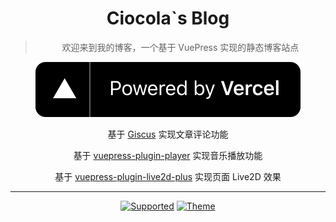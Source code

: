 <div align='center'>

# Ciocola`s Blog

> 欢迎来到我的博客，一个基于 VuePress 实现的静态博客站点

[![vercel](./docs/.vuepress/public/images/vercel.svg)](https://vercel.com/?utm_source=blog&utm_campaign=oss)

基于 [Giscus](https://github.com/giscus/giscus) 实现文章评论功能

基于 [vuepress-plugin-player](https://github.com/vuepress-aurora/vuepress-theme-aurora/tree/master/Aurora-plugin/vuepress-plugin-player) 实现音乐播放功能

基于 [vuepress-plugin-live2d-plus](https://github.com/xinlei3166/vuepress-plugin-live2d-plus) 实现页面 Live2D 效果

---

[![Supported](https://img.shields.io/badge/Supported%20by-VuePress%20%E2%86%92-gray.svg?colorA=655BE1&colorB=4F44D6&style=for-the-badge)](https://v2.vuepress.vuejs.org/)
[![Theme](https://img.shields.io/badge/Theme%20by-Gungnir%20%E2%86%92-gray.svg?colorA=61c265&colorB=4CAF50&style=for-the-badge)](https://github.com/Renovamen/vuepress-theme-gungnir)

</div>
